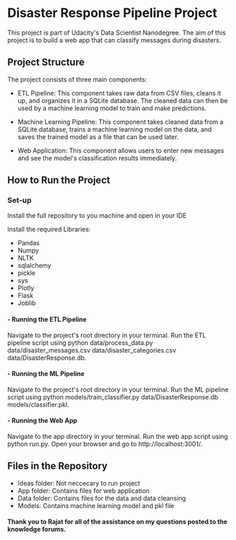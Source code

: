 # Disaster Response Pipeline Project
This project is part of Udacity's Data Scientist Nanodegree. The aim of this project is to build a web app that can classify messages during disasters.

## Project Structure
The project consists of three main components:

- ETL Pipeline: This component takes raw data from CSV files, cleans it up, and organizes it in a SQLite database. The cleaned data can then be used by a machine learning model to train and make predictions.

- Machine Learning Pipeline: This component takes cleaned data from a SQLite database, trains a machine learning model on the data, and saves the trained model as a file that can be used later.

- Web Application: This component allows users to enter new messages and see the model's classification results immediately.


## How to Run the Project
### Set-up
Install the full repository to you machine and open in your IDE

Install the required Libraries:
- Pandas
- Numpy
- NLTK
- sqlalchemy
- pickle
- sys
- Plotly
- Flask
- Joblib

#### - Running the ETL Pipeline
Navigate to the project's root directory in your terminal.
Run the ETL pipeline script using python data/process_data.py data/disaster_messages.csv data/disaster_categories.csv data/DisasterResponse.db.
#### - Running the ML Pipeline
Navigate to the project's root directory in your terminal.
Run the ML pipeline script using python models/train_classifier.py data/DisasterResponse.db models/classifier.pkl.
#### - Running the Web App
Navigate to the app directory in your terminal.
Run the web app script using python run.py.
Open your browser and go to http://localhost:3001/.
## Files in the Repository
- Ideas folder: Not neccecary to run project
- App folder: Contains files for web application
- Data folder: Contains files for the data and data cleansing
- Models: Contains machine learning model and pkl file

#### Thank you to Rajat for all of the assistance on my questions posted to the knowledge forums.
